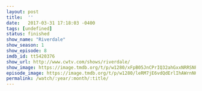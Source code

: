 ```yaml
---
layout: post
title:  ''
date:   2017-03-31 17:18:03 -0400
tags: [undefined]
status: finished
show_name: "Riverdale"
show_season: 1
show_episode: 8
imdb_id: tt5420376
show_url: http://www.cwtv.com/shows/riverdale/
show_image: https://image.tmdb.org/t/p/w1280/xFpB05JnCPrIQ32ahGxxNRRSNPO.jpg
episode_image: https://image.tmdb.org/t/p/w1280/leRM7jE6vdQdErlIhAWrnNKdMep.jpg
permalink: /watch/:year/:month/:title/
---
```


